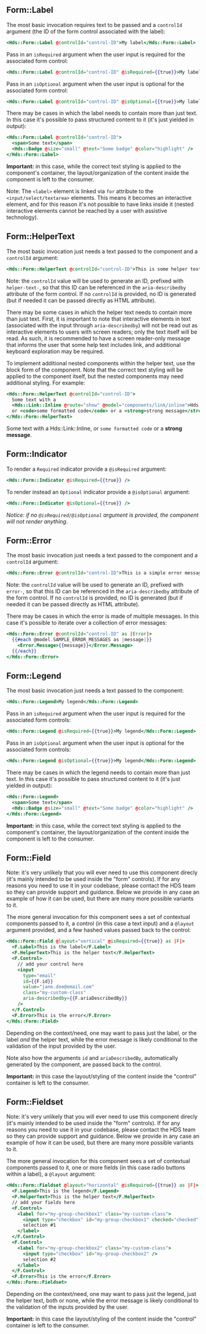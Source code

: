 ## Form::Label

The most basic invocation requires text to be passed and a `controlId` argument (the ID of the form control associated with the label):

```handlebars
<Hds::Form::Label @controlId="control-ID">My label</Hds::Form::Label>
```

Pass in an `isRequired` argument when the user input is required for the associated form control:

```handlebars
<Hds::Form::Label @controlId="control-ID" @isRequired={{true}}>My label</Hds::Form::Label>
```

Pass in an `isOptional` argument when the user input is optional for the associated form control:

```handlebars
<Hds::Form::Label @controlId="control-ID" @isOptional={{true}}>My label</Hds::Form::Label>
```

There may be cases in which the label needs to contain more than just text. In this case it's possible to pass structured content to it (it's just yielded in output):

```handlebars
<Hds::Form::Label @controlId="control-ID">
  <span>Some text</span>
  <Hds::Badge @size="small" @text="Some badge" @color="highlight" />
</Hds::Form::Label>
```

**Important:** in this case, while the correct text styling is applied to the component's container, the layout/organization of the content inside the component is left to the consumer.

Note: The `<label>` element is linked via `for` attribute to the `<input/select/textarea>` elements. This means it becomes an interactive element, and for this reason it's not possible to have links inside it (nested interactive elements cannot be reached by a user with assistive technology).

## Form::HelperText

The most basic invocation just needs a text passed to the component and a `controlId` argument:

```handlebars
<Hds::Form::HelperText @controlId="control-ID">This is some helper text</Hds::Form::HelperText>
```

Note: the `controlId` value will be used to generate an ID, prefixed with `helper-text-`, so that this ID can be referenced in the `aria-describedby` attribute of the form control. If no `controlId` is provided, no ID is generated (but if needed it can be passed directly as HTML attribute).

There may be some cases in which the helper text needs to contain more than just text. First, it is important to note that interactive elements in text (associated with the input through `aria-describedby`) will not be read out as interactive elements to users with screen readers; only the text itself will be read. As such, it is recommended to have a screen reader-only message that informs the user that some help text includes link, and additional keyboard exploration may be required.

To implement additional nested components within the helper text, use the block form of the component. Note that the correct text styling will be applied to the component itself, but the nested components may need additional styling. For example:

```handlebars
<Hds::Form::HelperText @controlId="control-ID">
  Some text with a
  <Hds::Link::Inline @route="show" @model="components/link/inline">Hds::Link::Inline</Hds::Link::Inline>,
  or <code>some formatted code</code> or a <strong>strong message</strong>.
</Hds::Form::HelperText>
```

Some text with a Hds::Link::Inline, or `some formatted code` or a **strong message**.

## Form::Indicator

To render a `Required` indicator provide a `@isRequired` argument:

```handlebars
<Hds::Form::Indicator @isRequired={{true}} />
```

To render instead an `Optional` indicator provide a `@isOptional` argument:

```handlebars
<Hds::Form::Indicator @isOptional={{true}} />
```

_Notice: if no `@isRequired/@isOptional` argument is provided, the component will not render anything._

## Form::Error

The most basic invocation just needs a text passed to the component and a `controlId` argument:

```handlebars
<Hds::Form::Error @controlId="control-ID">This is a simple error message</Hds::Form::Error>
```

Note: the `controlId` value will be used to generate an ID, prefixed with `error-`, so that this ID can be referenced in the `aria-describedby` attribute of the form control. If no `controlId` is provided, no ID is generated (but if needed it can be passed directly as HTML attribute).

There may be cases in which the error is made of multiple messages. In this case it's possible to iterate over a collection of error messages:

```handlebars
<Hds::Form::Error @controlId="control-ID" as |Error|>
  {{#each @model.SAMPLE_ERROR_MESSAGES as |message|}}
    <Error.Message>{{message}}</Error.Message>
  {{/each}}
</Hds::Form::Error>
```

## Form::Legend

The most basic invocation just needs a text passed to the component:

```handlebars
<Hds::Form::Legend>My legend</Hds::Form::Legend>
```

Pass in an `isRequired` argument when the user input is required for the associated form controls:

```handlebars
<Hds::Form::Legend @isRequired={{true}}>My legend</Hds::Form::Legend>
```

Pass in an `isOptional` argument when the user input is optional for the associated form controls:

```handlebars
<Hds::Form::Legend @isOptional={{true}}>My legend</Hds::Form::Legend>
```

There may be cases in which the legend needs to contain more than just text. In this case it's possible to pass structured content to it (it's just yielded in output):

```handlebars
<Hds::Form::Legend>
  <span>Some text</span>
  <Hds::Badge @size="small" @text="Some badge" @color="highlight" />
</Hds::Form::Legend>
```

**Important:** in this case, while the correct text styling is applied to the component's container, the layout/organization of the content inside the component is left to the consumer.

## Form::Field

Note: it's very unlikely that you will ever need to use this component direcly (it's mainly intended to be used inside the "form" controls). If for any reasons you need to use it in your codebase, please contact the HDS team so they can provide support and guidance. Below we provide in any case an example of how it can be used, but there are many more possible variants to it.

The more general invocation for this component sees a set of contextual components passed to it, a control (in this case a text input) and a `@layout` argument provided, and a few hashed values passed back to the control:

```handlebars
<Hds::Form::Field @layout="vertical" @isRequired={{true}} as |F|>
  <F.Label>This is the label</F.Label>
  <F.HelperText>This is the helper text</F.HelperText>
  <F.Control>
    // add your control here
    <input
      type="email"
      id={{F.id}}
      value="jane.doe@email.com"
      class="my-custom-class"
      aria-describedby={{F.ariaDescribedBy}}
    />
  </F.Control>
  <F.Error>This is the error</F.Error>
</Hds::Form::Field>
```

Depending on the context/need, one may want to pass just the label, or the label _and_ the helper text, while the error message is likely conditional to the validation of the input provided by the user.

Note also how the arguments `id` and `ariaDescribedBy`, automatically generated by the component, are passed back to the control.

**Important:** in this case the layout/styling of the content inside the "control" container is left to the consumer.

## Form::Fieldset

Note: it's very unlikely that you will ever need to use this component direcly (it's mainly intended to be used inside the "form" controls). If for any reasons you need to use it in your codebase, please contact the HDS team so they can provide support and guidance. Below we provide in any case an example of how it can be used, but there are many more possible variants to it.

The more general invocation for this component sees a set of contextual components passed to it, one or more fields (in this case radio buttons within a label), a `@layout` argument:

```handlebars
<Hds::Form::Fieldset @layout="horizontal" @isRequired={{true}} as |F|>
  <F.Legend>This is the legend</F.Legend>
  <F.HelperText>This is the helper text</F.HelperText>
  // add your fields here
  <F.Control>
    <label for="my-group-checkbox1" class="my-custom-class">
      <input type="checkbox" id="my-group-checkbox1" checked="checked" />
      selection #1
    </label>
  </F.Control>
  <F.Control>
    <label for="my-group-checkbox2" class="my-custom-class">
      <input type="checkbox" id="my-group-checkbox2" />
      selection #2
    </label>
  </F.Control>
  <F.Error>This is the error</F.Error>
</Hds::Form::Fieldset>
```

Depending on the context/need, one may want to pass just the legend, just the helper text, both or none, while the error message is likely conditional to the validation of the inputs provided by the user.

**Important:** in this case the layout/styling of the content inside the "control" container is left to the consumer.